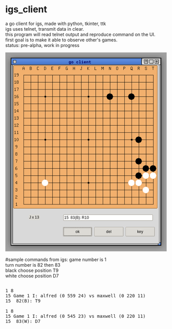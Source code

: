 # igs_client
a go client for igs, made with python, tkinter, ttk  
igs uses telnet, transmit data in clear.  
this program will read telnet output and reproduce command on the UI.  
first goal is to make it able to observe other's games.    
status: pre-alpha, work in progress  
  
![](https://github.com/nsklaus/igs_client/blob/master/screenshot.png)

#sample commands from igs:
game number is 1  
turn number is 82 then 83  
black choose position T9  
white choose position D7  
<pre>  
1 8  
15 Game 1 I: alfred (0 559 24) vs maxwell (0 220 11)  
15  82(B): T9  
  
1 8  
15 Game 1 I: alfred (0 545 23) vs maxwell (0 220 11)  
15  83(W): D7  
</pre>

